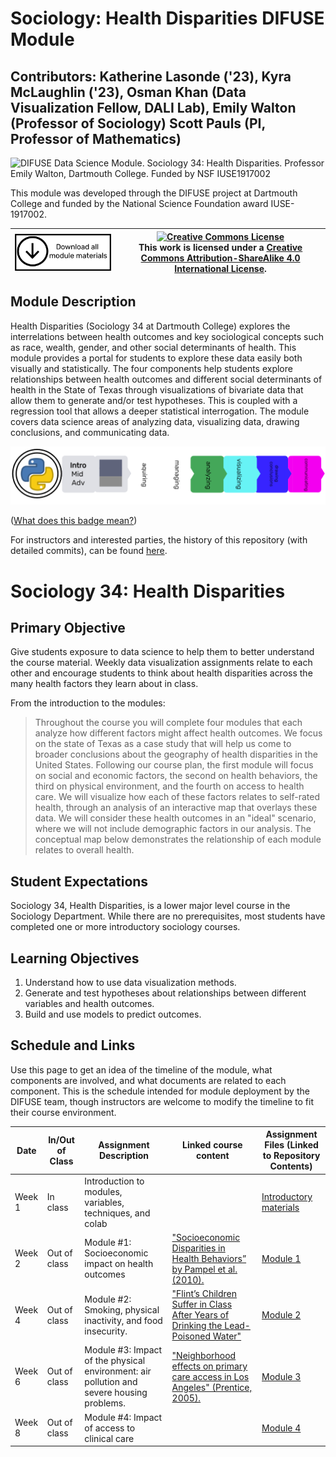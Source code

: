 # Sociology: Health Disparities DIFUSE Module 

## Contributors: Katherine Lasonde ('23), Kyra McLaughlin ('23), Osman Khan (Data Visualization Fellow, DALI Lab), Emily Walton (Professor of Sociology) Scott Pauls (PI, Professor of Mathematics)

![DIFUSE Data Science Module.  Sociology 34: Health Disparities.  Professor Emily Walton, Dartmouth College.  Funded by NSF IUSE1917002](repository-assets/DIFUSE-SOCY-34.png)

This module was developed through the DIFUSE project at Dartmouth College and funded by the National Science Foundation award IUSE-1917002.


| <a href="https://github.com/difuse-dartmouth/public-module-template/archive/refs/heads/main.zip"><img src="https://github.com/difuse-dartmouth/.github/blob/340f5bf6d8f34cdaa63bfe613eca7a131c0ec48e/profile/images/download-all.png" alt="Download the entire module" align="center" style="width: 4in;"></a>| <a rel="license" href="http://creativecommons.org/licenses/by-sa/4.0/"><img alt="Creative Commons License" style="width=2in" src="https://i.creativecommons.org/l/by-sa/4.0/88x31.png" /><br></a>This work is licensed under a <a rel="license" href="http://creativecommons.org/licenses/by-sa/4.0/">Creative Commons Attribution-ShareAlike 4.0 International License</a>. |
|---------|----------|


## Module Description 
Health Disparities (Sociology 34 at Dartmouth College) explores the interrelations between health outcomes and key sociological concepts such as race, wealth, gender, and other social determinants of health. This module provides a portal for students to explore these data easily both visually and statistically. The four components help students explore relationships between health outcomes and different social determinants of health in the State of Texas through visualizations of bivariate data that allow them to generate and/or test hypotheses.  This is coupled with a regression tool that allows a deeper statistical interrogation. The module covers data science areas of analyzing data, visualizing data, drawing conclusions, and communicating data.


<img src="https://github.com/difuse-dartmouth/SOCY34_F21/blob/990cc138eeda625d3ec4aa8d6aa2ef403d39c258/repository-assets/SOCY-34-badge.png" alt="Medium length module for an introductory course using python and covering analyzing, visualizing data, drawing conclusions, and communicating data." style="width: 55vw; min-width: 330px;" class="center">

(<a href="https://github.com/difuse-dartmouth/.github/blob/8f8f6efff8943871e1fcaa3b6f2daf1531206df6/profile/howto.md">What does this badge mean?</a>)

For instructors and interested parties, the history of this repository (with detailed commits), can be found [here](https://github.com/difuse-dartmouth/SOCY34_F21/commits/main/).

# Sociology 34: Health Disparities 

## Primary Objective

Give students exposure to data science to help them to better understand the course material. Weekly data visualization assignments relate to each other and encourage students to think about health disparities across the many health factors they learn about in class.

From the introduction to the modules:
> Throughout the course you will complete four modules that each analyze how different factors might affect health outcomes. We focus on the state of Texas as a case study that will help us come to broader conclusions about the geography of health disparities in the United States. Following our course plan, the first module will focus on social and economic factors, the second on health behaviors, the third on physical environment, and the fourth on access to health care. We will visualize how each of these factors relates to self-rated health, through an analysis of an interactive map that overlays these data. We will consider these health outcomes in an "ideal" scenario, where we will not include demographic factors in our analysis. The conceptual map below demonstrates the relationship of each module relates to overall health.

## Student Expectations

Sociology 34, Health Disparities, is a lower major level course in the Sociology Department. While there are no prerequisites, most students have completed one or more introductory sociology courses.

## Learning Objectives
1.	Understand how to use data visualization methods.
2.	Generate and test hypotheses about relationships between different variables and health outcomes.
3.	Build and use models to predict outcomes.


## Schedule and Links

Use this page to get an idea of the timeline of the module, what components are involved, and what documents are related to each component. This is the schedule intended for module deployment by the DIFUSE team, though instructors are welcome to modify the timeline to fit their course environment.

| Date             |  In/Out of Class | Assignment Description                     | Linked course content                                    | Assignment Files (Linked to Repository Contents) |
|------------------|-----------------|--------------------------------------------------|-------------------------------------------------|--------------------------------------------------|
| Week 1 | In class          |Introduction to modules, variables, techniques, and colab| | [Introductory materials](completed_module/components/assignment0/README.md) |
| Week 2 | Out of class      | Module #1: Socioeconomic impact on health outcomes  | <a href="https://doi.org/10.1146/annurev.soc.012809.102529"> "Socioeconomic Disparities in Health Behaviors” by Pampel et al. (2010).</a> |[Module 1](completed_module/components/assignment1/README.md) |
| Week 4 | Out of class      | Module #2:  Smoking, physical inactivity, and food insecurity.  | <a href="https://www.nytimes.com/2019/11/06/us/politics/flint-michigan-schools.html"> "Flint’s Children Suffer in Class After Years of Drinking the Lead-Poisoned Water"</a> |[Module 2](completed_module/components/assignment2/README.md) |
| Week 6 | Out of class      | Module #3:  Impact of the physical environment: air pollution and severe housing problems.  | <a href="https://doi.org/10.1016/j.socscimed.2005.07.029l"> "Neighborhood effects on primary care access in Los Angeles" (Prentice, 2005).</a> |[Module 3](completed_module/components/assignment3/README.md) |
| Week 8 | Out of class      | Module #4:  Impact of access to clinical care  |  |[Module 4](completed_module/components/assignment4/README.md) |

